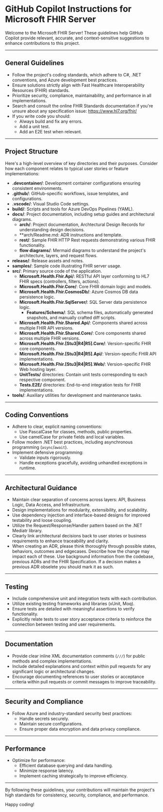 # GitHub Copilot Instructions for Microsoft FHIR Server

Welcome to the Microsoft FHIR Server! These guidelines help GitHub Copilot provide relevant, accurate, and context-sensitive suggestions to enhance contributions to this project.

---

## General Guidelines

- Follow the project's coding standards, which adhere to C#, .NET conventions, and Azure development best practices.
- Ensure solutions strictly align with Fast Healthcare Interoperability Resources (FHIR) standards.
- Prioritize security, compliance, maintainability, and performance in all implementations.
- Search and consult the online FHIR Standards documentation if you're unsure about any specification issue: https://www.hl7.org/fhir/
- If you write code you should:
  - Always build and fix any errors.
  - Add a unit test.
  - Add an E2E test when relevant.

---

## Project Structure

Here's a high-level overview of key directories and their purposes. Consider how each component relates to typical user stories or feature implementations:

- **.devcontainer/**: Development container configurations ensuring consistent environments.
- **.github/**: GitHub-specific workflows, issue templates, and configurations.
- **.vscode/**: Visual Studio Code settings.
- **build/**: Scripts and tools for Azure DevOps Pipelines (YAML).
- **docs/**: Project documentation, including setup guides and architectural diagrams.
  - **arch/**: Project documentation, Archtectural Design Records for understanding design decisions.
  - **arch/Readme.md: ADR instructions and template.
  - **rest/**: Sample FHIR HTTP Rest requests demonstrating various FHIR functionality.
  - **flow diagrams/**: Mermaid diagrams to understand the project's architecture, layers, and request flows.
- **release/**: Release assets and notes.
- **samples/**: Sample code illustrating FHIR server usage.
- **src/**: Primary source code of the application.
  - **Microsoft.Health.Fhir.Api/**: RESTful API layer conforming to HL7 FHIR specs (controllers, filters, actions).
  - **Microsoft.Health.Fhir.Core/**: Core FHIR domain logic and models.
  - **Microsoft.Health.Fhir.CosmosDb/**: Azure Cosmos DB data persistence logic.
  - **Microsoft.Health.Fhir.SqlServer/**: SQL Server data persistence logic.
    - **Features/Schema/**: SQL schema files, automatically generated snapshots, and manually crafted diff scripts.
  - **Microsoft.Health.Fhir.Shared.Api/**: Components shared across multiple FHIR API versions.
  - **Microsoft.Health.Fhir.Shared.Core/**: Core components shared across multiple FHIR versions.
  - **Microsoft.Health.Fhir.[Stu3|R4|R5].Core/**: Version-specific FHIR core components.
  - **Microsoft.Health.Fhir.[Stu3|R4|R5].Api/**: Version-specific FHIR API implementations.
  - **Microsoft.Health.Fhir.[Stu3|R4|R5].Web/**: Version-specific FHIR Web hosting layer.
  - **UnitTests/** directories: Contain unit tests corresponding to each respective component.
  - **Tests.E2E/** directories: End-to-end integration tests for FHIR implementations.
- **tools/**: Auxiliary utilities for development and maintenance tasks.

---

## Coding Conventions

- Adhere to clear, explicit naming conventions:
  - Use PascalCase for classes, methods, public properties.
  - Use camelCase for private fields and local variables.
- Follow modern .NET best practices, including asynchronous programming (`async`/`await`).
- Implement defensive programming:
  - Validate inputs rigorously.
  - Handle exceptions gracefully, avoiding unhandled exceptions in runtime.

---

## Architectural Guidance

- Maintain clear separation of concerns across layers: API, Business Logic, Data Access, and Infrastructure.
- Design implementations for modularity, extensibility, and scalability.
- Use dependency injection and interface-based designs for improved testability and loose coupling.
- Utilize the Request/Response/Handler pattern based on the .NET Mediatr library.
- Clearly link architectural decisions back to user stories or business requirements to enhance traceability and clarity.
- When creating an ADR, please think thoroughly through possible states, behaviors, outcomes and edgecases. Describe how the change may impact each of these. Use background information from the codebase, previous ADRs and the FHIR Specification. If a decision makes a previous ADR obselete you should mark it as such.
---

## Testing

- Include comprehensive unit and integration tests with each contribution.
- Utilize existing testing frameworks and libraries (xUnit, Moq).
- Ensure tests are detailed with meaningful assertions to verify functionality.
- Explicitly relate tests to user story acceptance criteria to reinforce the connection between testing and user requirements.

---

## Documentation

- Provide clear inline XML documentation comments (`///`) for public methods and complex implementations.
- Include detailed explanations and context within pull requests for any significant logic or architectural changes.
- Encourage documenting references to user stories or acceptance criteria within pull requests or commit messages to improve traceability.

---

## Security and Compliance

- Follow Azure and industry-standard security best practices:
  - Handle secrets securely.
  - Maintain secure configurations.
  - Ensure proper data encryption and data privacy compliance.

---

## Performance

- Optimize for performance:
  - Efficient database querying and data handling.
  - Minimize response latency.
  - Implement caching strategically to improve efficiency.

---

By following these guidelines, your contributions will maintain the project's high standards for consistency, security, compliance, and performance.

Happy coding!

